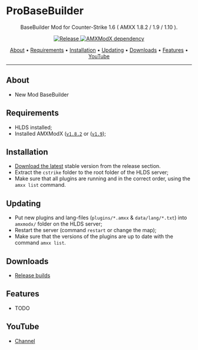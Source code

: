 # ProBaseBuilder

<p align="center">BaseBuilder Mod for Counter-Strike 1.6 ( AMXX 1.8.2 / 1.9 / 1.10 ).</p>

<p align="center">
    <a href="https://github.com/amirwolf5122/ProBaseBuilder/releases">
    <img src="https://img.shields.io/badge/ProBaseBuilder-v1.2-blue"
         alt="Release">
    <a href="https://www.amxmodx.org/downloads-new.php">
    <img src="https://img.shields.io/badge/AMXMODX-%3E%201.8.2-blue"
         alt="AMXModX dependency">
</p>
      
<p align="center">
  <a href="#about">About</a> •
  <a href="#requirements">Requirements</a> •
  <a href="#installation">Installation</a> •
  <a href="#updating">Updating</a> •
  <a href="#downloads">Downloads</a> •
  <a href="#features">Features</a> •
  <a href="#youtube">YouTube</a>
</p>

---

## About
- New Mod BaseBuilder

## Requirements
- HLDS installed;
- Installed AMXModX ([`v1.8.2`](https://www.amxmodx.org/downloads.php) or ([`v1.9`](https://www.amxmodx.org/downloads-new.php));
      
## Installation
- [Download the latest](https://github.com/amirwolf5122/ProBaseBuilder/releases/latest) stable version from the release section.
- Extract the `cstrike` folder to the root folder of the HLDS server;
- Make sure that all plugins are running and in the correct order, using the `amxx list` command.

## Updating
- Put new plugins and lang-files (`plugins/*.amxx` & `data/lang/*.txt`) into `amxmodx/` folder on the HLDS server;
- Restart the server (command `restart` or change the map);
- Make sure that the versions of the plugins are up to date with the command `amxx list`.

## Downloads
- [Release builds](https://github.com/amirwolf5122/ProBaseBuilder/releases)
      
## Features
- TODO

## YouTube
- [Channel](https://www.youtube.com/@ProBaseBuilder)
